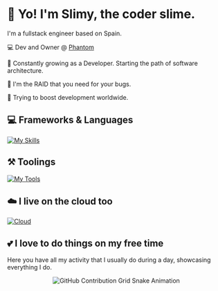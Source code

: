 # 🤙 Yo! I'm Slimy, the coder slime.
I'm a fullstack engineer based on Spain.

💻 Dev and Owner @ [Phantom](https://github.com/withphantom)

🌱 Constantly growing as a Developer. Starting the path of software architecture.

🐛 I'm the RAID that you need for your bugs.

🚀 Trying to boost development worldwide.

## 💻 Frameworks & Languages
[![My Skills](https://skillicons.dev/icons?i=js,html,css,ts,rust,wasm,nodejs,react,sass,svelte,tailwind,webpack,nestjs,nextjs,js,go,cs,bootstrap,astro,py,vitest,vite)](https://skillicons.dev)

## ⚒️ Toolings
[![My Tools](https://skillicons.dev/icons?i=vscode,visualstudio,windows,linux,yarn,npm,pnpm,bun,bash,graphql,mongodb,mysql)](https://skillicons.dev)

## ☁️ I live on the cloud too
[![Cloud](https://skillicons.dev/icons?i=aws,cloudflare,docker,dynamodb,kubernetes,vercel,workers)](https://skillicons.dev)

## 💕 I love to do things on my free time
Here you have all my activity that I usually do during a day, showcasing everything I do.
<div align="center">
    <img src="https://raw.githubusercontent.com/glitchedslimy/output/github-contribution-grid-snake.svg" alt="GitHub Contribution Grid Snake Animation"/>
</div>

